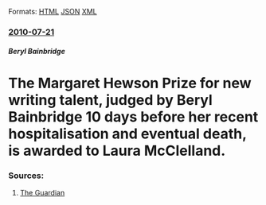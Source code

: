 
Formats: [HTML](/news/2010/07/21/the-margaret-hewson-prize-for-new-writing-talent-judged-by-beryl-bainbridge-10-days-before-her-recent-hospitalisation-and-eventual-death-i.html)  [JSON](/news/2010/07/21/the-margaret-hewson-prize-for-new-writing-talent-judged-by-beryl-bainbridge-10-days-before-her-recent-hospitalisation-and-eventual-death-i.json)  [XML](/news/2010/07/21/the-margaret-hewson-prize-for-new-writing-talent-judged-by-beryl-bainbridge-10-days-before-her-recent-hospitalisation-and-eventual-death-i.xml)  

### [2010-07-21](/news/2010/07/21/index.md)

##### Beryl Bainbridge
# The Margaret Hewson Prize for new writing talent, judged by Beryl Bainbridge 10 days before her recent hospitalisation and eventual death, is awarded to Laura McClelland. 




### Sources:

1. [The Guardian](http://www.guardian.co.uk/books/2010/jul/21/prize-judged-beryl-bainbridge-london-student)
